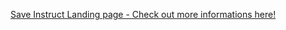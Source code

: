 <a href="https://www.saveinstruct.com/">Save Instruct Landing page - Check out more informations here!</a>
